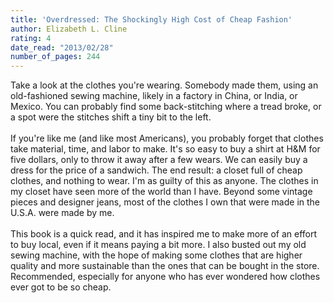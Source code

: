 ```yaml
---
title: 'Overdressed: The Shockingly High Cost of Cheap Fashion'
author: Elizabeth L. Cline
rating: 4
date_read: "2013/02/28"
number_of_pages: 244
---
```


Take a look at the clothes you're wearing. Somebody made them, using an old-fashioned sewing machine, likely in a factory in China, or India, or Mexico. You can probably find some back-stitching where a tread broke, or a spot were the stitches shift a tiny bit to the left.<br/><br/>If you're like me (and like most Americans), you probably forget that clothes take material, time, and labor to make. It's so easy to buy a shirt at H&M for five dollars, only to throw it away after a few wears. We can easily buy a dress for the price of a sandwich. The end result: a closet full of cheap clothes, and nothing to wear. I'm as guilty of this as anyone. The clothes in my closet have seen more of the world than I have. Beyond some vintage pieces and designer jeans, most of the clothes I own that were made in the U.S.A. were made by me. <br/><br/>This book is a quick read, and it has inspired me to make more of an effort to buy local, even if it means paying a bit more. I also busted out my old sewing machine, with the hope of making some clothes that are higher quality and more sustainable than the ones that can be bought in the store. Recommended, especially for anyone who has ever wondered how clothes ever got to be so cheap. 
